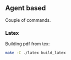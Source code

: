 ## Agent based

Couple of commands.

### Latex
Building pdf from tex:
```sh
make -C ./latex build_latex
```
